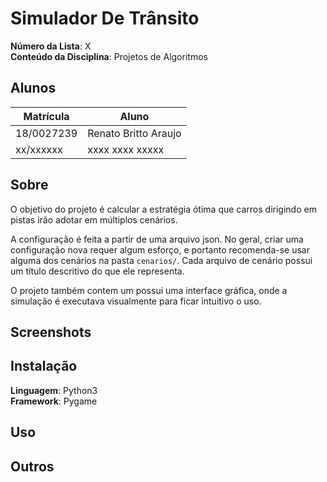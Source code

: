 # Simulador De Trânsito

**Número da Lista**: X<br>
**Conteúdo da Disciplina**: Projetos de Algoritmos<br>

## Alunos
|Matrícula | Aluno |
| -- | -- |
| 18/0027239  |  Renato Britto Araujo |
| xx/xxxxxx  |  xxxx xxxx xxxxx |

## Sobre 
<!-- Descreva os objetivos do seu projeto e como ele funciona.  -->

O objetivo do projeto é calcular a estratégia ótima que carros dirigindo em pistas irão adotar em múltiplos cenários.


A configuração é feita a partir de uma arquivo json. No geral, criar uma configuração nova requer algum esforço, e portanto recomenda-se usar alguma dos cenários na pasta `cenarios/`. Cada arquivo de cenário possui um título descritivo do que ele representa.

O projeto também contem um possui uma interface gráfica, onde a simulação é executava visualmente para ficar intuitivo o uso.

## Screenshots
<!-- Adicione 3 ou mais screenshots do projeto em funcionamento. -->

## Instalação 
**Linguagem**: Python3<br>
**Framework**: Pygame<br>

<!-- Descreva os pré-requisitos para rodar o seu projeto e os comandos necessários. -->

## Uso 
<!-- Explique como usar seu projeto caso haja algum passo a passo após o comando de execução. -->

## Outros 
<!-- Quaisquer outras informações sobre seu projeto podem ser descritas abaixo. -->




